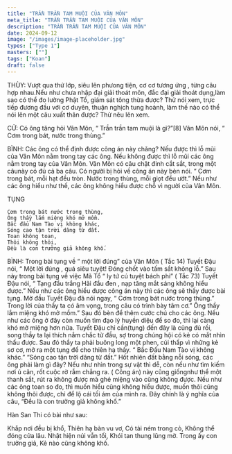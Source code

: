 ```yaml
---
title: "TRẦN TRẦN TAM MUỘI CỦA VÂN MÔN"
meta_title: "TRẦN TRẦN TAM MUỘI CỦA VÂN MÔN"
description: "TRẦN TRẦN TAM MUỘI CỦA VÂN MÔN"
date: 2024-09-12
image: "/images/image-placeholder.jpg"
types: ["Type 1"]
masters: [""]
tags: ["Koan"]
draft: false
---
```


THÙY: 
Vượt qua thứ lớp, siêu lên phưong tiện, cơ cơ tương ứng , từng câu hợp nhau.Nếu như chưa nhập đại giải thoát môn, đắc đại giải thoát dụng,làm sao có thể đo lường Phật Tổ, giám sát tông thừa được? Thử nói xem, trực tiếp đương đầu với cơ duyên, thuận nghịch tung hoành, làm thế nào có thể nói lên một câu xuất thân được? Thử nêu lên xem.

CỬ: 
Có ông tăng hỏi Vân Môn, “ Trần trần tam muội là gì?”[8] Vân Môn nói, “ Cơm trong bát, nước trong thùng.”

BÌNH:
Các ông có thể định được công án này chăng? Nếu được thì lỗ mũi của Vân Môn nằm trong tay các ông. Nếu không được thì lỗ mũi các ông nằm trong tay của Vân Môn. Vân Môn có câu chặt đinh cắt sắt, trong một câunày có đủ cả ba câu. Có người bị hỏi về công án này bèn nói. “ Cơm trong bát, mỗi hạt đều tròn. Nước trong thùng, mỗi giọt đều ướt.” Nếu như các ông hiểu như thế, các ông không hiểu được chỗ vì người của Vân Môn.

TỤNG
```
Cơm trong bát nước trong thùng,
Ông thầy lắm miệng khó mở mồm.
Bắc đẩu Nam Tào vị không khác,
Sóng cao tận trời dâng từ đất.
Toan không toan,
Thôi không thôi,
Đều là con trưởng giả không khố.
```

BÌNH: 
Trong bài tụng về “ một lời đúng” của Vân Môn ( Tắc 14) Tuyết Đậu nói, “ Một lời đúng , quá siêu tuyệt! Đóng chốt vào tấm sắt không lỗ.” Sau này trong bài tụng về việc Mã Tổ “ ly tứ cú tuyệt bách phi” ( Tắc 73) Tuyết Đậu nói, “ Tạng đầu trắng Hãi đầu đen , nạp tăng mắt sáng không hiểu được.” Nếu như các ông hiểu được công án này thì các ông sẽ thấy được bài tụng.
Mở đầu Tuyết Đậu đã nói ngay, “ Cơm trong bát nước trong thùng.” Trong lời của thầy ta có âm vọng, trong câu có trình bày tâm cơ.” Ông thầy lắm miệng khó mở mồm.” Sau đó bèn để thêm cước chú cho các ông. Nếu như các ông ở đây còn muốn tìm đạo lý huyền diệu để so đo, thì lại càng khó mở miệng hơn nữa. Tuyết Đậu chỉ cần(tụng) đến đây là cũng đủ rồi, song thầy ta lại thích nắm chắc từ đầu, sợ trong chúng hội có kẻ có mắt nhìn thấu được. Sau đó thầy ta phải buông long một phen, cúi thấp vì những kẻ sơ cơ, mở ra một tụng để cho thiên hạ thấy. “ Bắc Đẩu Nam Tào vị không khác.”
“Sóng cao tận trời dâng từ đất.” Hốt nhiên đất bằng nỗi sóng, các ông phải làm gì đây? Nếu như nhìn trong sự vật thì dễ, còn nếu như tìm kiếm nơi ú căn, rốt cuộc rờ rẫm chẳng ra. ( Công án) này cũng giốngnhư thể một thanh sắt, rút ra không được mà ghé miệng vào cũng không được. Nếu như các ông toan so đo, thì muốn hiểu cũng không hiểu được, muốn thôi cũng không thôi được, chỉ để lộ cái tối ám của mình ra. Đây chính là ý nghĩa của câu, “Đều là con trưởng giả không khố.”

Hàn San Thi có bài như sau:

Khắp nơi đều bị khổ,
Thiên hạ bàn vu vơ,
Có tài ném trong cỏ,
Không thể đóng cửa lâu.
Nhật hiện núi vẫn tối,
Khói tan thung lũng mờ.
Trong ấy con trưởng giả,
Kẻ nào cũng không khố. 

